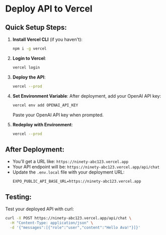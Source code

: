 # Deploy API to Vercel

## Quick Setup Steps:

1. **Install Vercel CLI** (if you haven't):
   ```bash
   npm i -g vercel
   ```

2. **Login to Vercel**:
   ```bash
   vercel login
   ```

3. **Deploy the API**:
   ```bash
   vercel --prod
   ```

4. **Set Environment Variable**:
   After deployment, add your OpenAI API key:
   ```bash
   vercel env add OPENAI_API_KEY
   ```
   Paste your OpenAI API key when prompted.

5. **Redeploy with Environment**:
   ```bash
   vercel --prod
   ```

## After Deployment:

- You'll get a URL like: `https://ninety-abc123.vercel.app`
- Your API endpoint will be: `https://ninety-abc123.vercel.app/api/chat`
- Update the `.env.local` file with your deployment URL:
  ```
  EXPO_PUBLIC_API_BASE_URL=https://ninety-abc123.vercel.app
  ```

## Testing:

Test your deployed API with curl:
```bash
curl -X POST https://ninety-abc123.vercel.app/api/chat \
  -H "Content-Type: application/json" \
  -d '{"messages":[{"role":"user","content":"Hello Ava!"}]}'
```